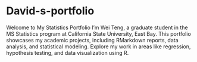 # David-s-portfolio
Welcome to My Statistics Portfolio I’m Wei Teng, a graduate student in the MS Statistics program at California State University, East Bay. This portfolio showcases my academic projects, including RMarkdown reports, data analysis, and statistical modeling. Explore my work in areas like regression, hypothesis testing, and data visualization using R.
